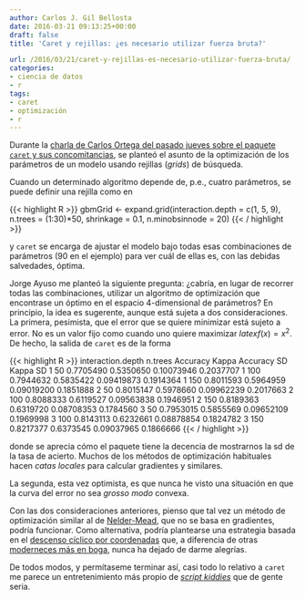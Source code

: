 ```yaml
---
author: Carlos J. Gil Bellosta
date: 2016-03-21 09:13:25+00:00
draft: false
title: 'Caret y rejillas: ¿es necesario utilizar fuerza bruta?'

url: /2016/03/21/caret-y-rejillas-es-necesario-utilizar-fuerza-bruta/
categories:
- ciencia de datos
- r
tags:
- caret
- optimización
- r
---
```


Durante la [charla de Carlos Ortega del pasado jueves sobre el paquete `caret` y sus concomitancias](https://prezi.com/0gsib_jcetim/bombas-r-caret-modelos-y-otros-animales/), se planteó el asunto de la optimización de los parámetros de un modelo usando rejillas (_grids_) de búsqueda.

Cuando un determinado algoritmo depende de, p.e., cuatro parámetros, se puede definir una rejilla como en

{{< highlight R >}}
gbmGrid <-  expand.grid(interaction.depth = c(1, 5, 9),
      n.trees = (1:30)*50,
      shrinkage = 0.1,
      n.minobsinnode = 20)
{{< / highlight >}}

y `caret` se encarga de ajustar el modelo bajo todas esas combinaciones de parámetros (90 en el ejemplo) para ver cuál de ellas es, con las debidas salvedades, óptima.

Jorge Ayuso me planteó la siguiente pregunta: ¿cabría, en lugar de recorrer todas las combinaciones, utilizar un algoritmo de optimización que encontrase un óptimo en el espacio 4-dimensional de parámetros? En principio, la idea es sugerente, aunque está sujeta a dos consideraciones. La primera, pesimista, que el error que se quiere minimizar está sujeto a error. No es un valor fijo como cuando uno quiere maximizar $latex f(x)=x^2$. De hecho, la salida de `caret` es de la forma

{{< highlight R >}}
interaction.depth  n.trees  Accuracy   Kappa      Accuracy SD  Kappa SD
1                   50      0.7705490  0.5350650  0.10073946   0.2037707
1                  100      0.7944632  0.5835422  0.09419873   0.1914364
1                  150      0.8011593  0.5964959  0.09019200   0.1851888
2                   50      0.8015147  0.5978660  0.09962239   0.2017663
2                  100      0.8088333  0.6119527  0.09563838   0.1946951
2                  150      0.8189363  0.6319720  0.08708353   0.1784560
3                   50      0.7953015  0.5855569  0.09652109   0.1969998
3                  100      0.8143113  0.6232661  0.08878854   0.1824782
3                  150      0.8217377  0.6373545  0.09037965   0.1866666
{{< / highlight >}}

donde se aprecia cómo el paquete tiene la decencia de mostrarnos la sd de la tasa de acierto. Muchos de los métodos de optimización habituales hacen _catas locales_ para calcular gradientes y similares.

La segunda, esta vez optimista, es que nunca he visto una situación en que la curva del error no sea _grosso modo_ convexa.

Con las dos consideraciones anteriores, pienso que tal vez un método de optimización similar al de [Nelder-Mead](https://en.wikipedia.org/wiki/Nelder%E2%80%93Mead_method), que no se basa en gradientes, podría funcionar. Como alternativa, podría plantearse una estrategia basada en el [descenso cíclico por coordenadas](http://statweb.stanford.edu/~jhf/ftp/glmnet.pdf) que, a diferencia de otras [moderneces más en boga](https://github.com/AunSiro/Algoritmos-Geneticos-R-Python-Meetup), nunca ha dejado de darme alegrías.

De todos modos, y permítaseme terminar así, casi todo lo relativo a `caret` me parece un entretenimiento más propio de [_script kiddies_](http://www.urbandictionary.com/define.php?term=script+kiddie) que de gente seria.
